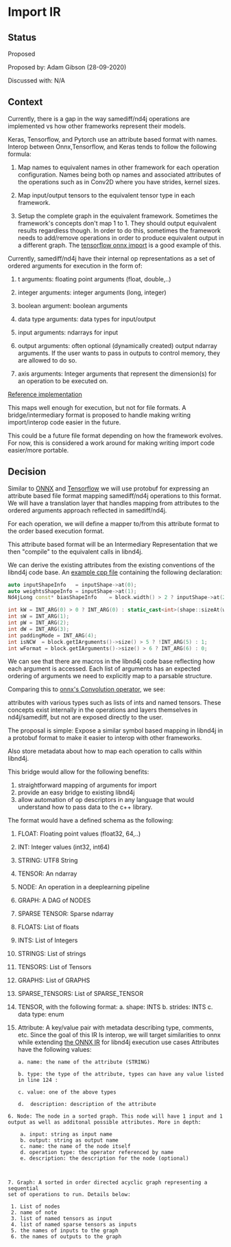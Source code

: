 # Import IR

## Status
Proposed

Proposed by: Adam Gibson (28-09-2020)

Discussed with: N/A

## Context

Currently, there is a gap in the way samediff/nd4j operations are 
implemented vs how other frameworks represent their models.

Keras, Tensorflow, and Pytorch use an attribute based format with names.
Interop between Onnx,Tensorflow, and Keras tends to follow the following formula:

1. Map names to equivalent names in other framework
for each operation configuration. Names being both op names
and associated attributes of the operations such as in Conv2D
where you have strides, kernel sizes.

2. Map input/output tensors to the equivalent tensor type
in each framework.

3. Setup the complete graph in the equivalent framework.
Sometimes the framework's concepts don't map 1 to 1.
They should output equivalent results regardless though. 
In order to do this, sometimes the framework needs to add/remove
operations in order to produce equivalent output in a different graph.
The [tensorflow onnx import](https://github.com/onnx/tensorflow-onnx#how-tf2onnx-works) 
is a good example of this.


Currently, samediff/nd4j have their internal op representations as 
a set of ordered arguments for execution in the form of:

1. t arguments: floating point arguments (float, double,..)

2. integer arguments: integer arguments (long, integer)

3. boolean argument: boolean arguments

4. data type arguments: data types for input/output

5. input arguments: ndarrays for input

6. output arguments: often optional (dynamically created) output ndarray
arguments. If the user wants to pass in outputs to control memory, they are allowed
to do so.

7. axis arguments: Integer arguments that represent the dimension(s)
for an operation to be executed on.

[Reference implementation](https://github.com/KonduitAI/deeplearning4j/blob/master/nd4j/nd4j-backends/nd4j-api-parent/nd4j-api/src/main/java/org/nd4j/linalg/api/ops/DynamicCustomOp.java#L58)

This maps well enough for execution, but not for file formats.
A bridge/intermediary format is proposed to handle making
writing import/interop code easier in the future.

This could be a future file format depending on how the framework evolves.
For now, this is considered a work around for making writing import code
easier/more portable.

## Decision

Similar to [ONNX](https://onnx.ai/) and  [Tensorflow](https://tensorflow.org/)
we will use protobuf for expressing an attribute based file format
mapping samediff/nd4j operations to this format.
We will have a translation layer that handles mapping
from attributes to the ordered arguments approach reflected
in samediff/nd4j.

For each operation, we will define a mapper to/from this attribute
format to the order based execution format.

This attribute based format will be an Intermediary Representation
that we then "compile" to the equivalent calls in libnd4j.

We can derive the existing attributes from the existing conventions of the 
libnd4j code base. An [example cpp file](https://github.com/KonduitAI/deeplearning4j/blob/master/libnd4j/include/ops/declarable/generic/nn/convo/conv1d.cpp#L104)
containing the following declaration:
```c++
auto inputShapeInfo   = inputShape->at(0);
auto weightsShapeInfo = inputShape->at(1);
Nd4jLong const* biasShapeInfo    = block.width() > 2 ? inputShape->at(2) : nullptr;

int kW = INT_ARG(0) > 0 ? INT_ARG(0) : static_cast<int>(shape::sizeAt(weightsShapeInfo, 0)); // filter(kernel) width
int sW = INT_ARG(1);                                                        // strides width
int pW = INT_ARG(2);                                                        // paddings width
int dW = INT_ARG(3);                                                        // dilations width
int paddingMode = INT_ARG(4);                                               // 0-VALID, 1-SAME
int isNCW  = block.getIArguments()->size() > 5 ? !INT_ARG(5) : 1;           // INT_ARG(4): 1-NWC, 0-NCW
int wFormat = block.getIArguments()->size() > 6 ? INT_ARG(6) : 0;           // 0 - [kW, iC, oC], 1 - [oC, iC, kW], 2 - [oC, kW, iC]
```

We can see that there are macros in the libnd4j code base reflecting
how each argument is accessed. Each list of arguments has an expected
ordering of arguments we need to explicitly map to a parsable
structure.


Comparing this to [onnx's Convolution operator](https://github.com/onnx/onnx/blob/master/docs/Operators.md#Conv), we see:

attributes with various types such as lists of ints and named tensors.
These concepts exist internally in the operations and layers themselves
in nd4j/samediff, but not are exposed directly to the user.

The proposal is simple: Expose a similar symbol based mapping
in libnd4j in a protobuf format to make it easier to interop with other
frameworks. 

Also store metadata about how to map each operation
to calls within libnd4j.

This bridge would allow for the following benefits:
 1. straightforward mapping of arguments for import
 2. provide an easy bridge to existing libnd4j
 3. allow automation of op descriptors
 in any language that would understand how to pass data to the
 c++ library.
 
 
 The format would have a defined schema as the following:
   1. FLOAT: Floating point values (float32, 64,..)
   2. INT:   Integer values (int32, int64)
   3. STRING: UTF8 String
   4. TENSOR: An ndarray
   5. NODE: An operation in a deeplearning pipeline
   6. GRAPH: A DAG of NODES
   7. SPARSE TENSOR: Sparse ndarray
   8. FLOATS: List of floats
   9. INTS: List of Integers
   10. STRINGS: List of strings
   11. TENSORS: List of Tensors
   12. GRAPHS: List of GRAPHS
   13. SPARSE_TENSORS: List of SPARSE_TENSOR
   
   4. TENSOR, with the following format:
         a. shape: INTS
         b. strides: INTS
         c. data type: enum  
   
   5. Attribute: A key/value pair with metadata describing type,
   comments, etc. Since the goal of this IR Is interop, we will target
   similarities to onnx while extending [the ONNX IR](https://github.com/onnx/onnx/blob/25fd2c332cf854fd38a92aa8f60d232530ab0065/onnx/onnx.proto#L113) for libnd4j execution
   use cases
    Attributes have the following values:
         
          a. name: the name of the attribute (STRING)
         
          b. type: the type of the attribute, types can have any value listed in line 124 :
            
          c. value: one of the above types
          
          d.  description: description of the attribute
          
    6. Node: The node in a sorted graph. This node will have 1 input and 1 output as well as additonal possible attributes. More in depth:
     
        a. input: string as input name
        b. output: string as output name
        c. name: the name of the node itself
        d. operation type: the operator referenced by name
        e. description: the description for the node (optional)
        
     
     
    7. Graph: A sorted in order directed acyclic graph representing a sequential
    set of operations to run. Details below:
    
     1. List of nodes
     2. name of note
     3. list of named tensors as input
     4. list of named sparse tensors as inputs
     5. the names of inputs to the graph
     6. the names of outputs to the graph
     
    